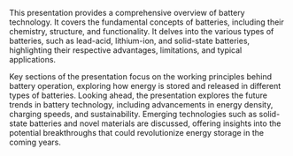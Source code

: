 This presentation provides a comprehensive overview of battery technology. It covers the fundamental concepts of batteries, including their chemistry, structure, and functionality.
It delves into the various types of batteries, such as lead-acid, lithium-ion, and solid-state batteries, highlighting their respective advantages, limitations, and typical applications.

Key sections of the presentation focus on the working principles behind battery operation, exploring how energy is stored and released in different types of batteries. 
Looking ahead, the presentation explores the future trends in battery technology, including advancements in energy density, charging speeds, and sustainability. Emerging technologies such as solid-state batteries and novel materials are discussed, offering insights into the potential breakthroughs that could revolutionize energy storage in the coming years.
